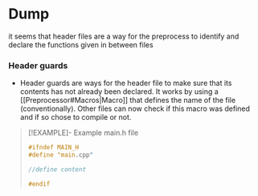 
# Dump 
it seems that header files are a way for the preprocess to identify and declare the functions given in between files 




### Header guards 
- Header guards are ways for the header file to make sure that its contents has not already been declared. It works by using a [[Preprocessor#Macros|Macro]] that defines the name of the file (conventionally). Other files can now check if this macro was defined and if so chose to compile or not. 


> [!EXAMPLE]- Example main.h file 
> 
> 
> ```cpp
> #ifndef MAIN_H
> #define "main.cpp"
> 
> //define content 
> 
> #endif
> 
> ```